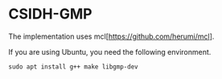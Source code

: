 # CSIDH-GMP

The implementation uses mcl[https://github.com/herumi/mcl].

If you are using Ubuntu, you need the following environment.
```
sudo apt install g++ make libgmp-dev
```
